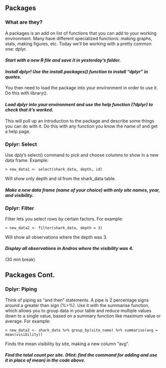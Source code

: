 ## Packages

### What are they?
A packages is an add on list of functions that you can add to your working environment. Many have different specialized functions: making graphs, stats, making figures, etc. Today we’ll be working with a pretty common one: dplyr.

#### *Start with a new R file and save it in yesterday’s folder.*

#### *Install dplyr! Use the install.packages() function to install “dplyr” in quotes.*

You then need to load the package into your environment in order to use it. Do this
with library().

#### *Load dplyr into your environment and use the help function (?dplyr) to check that it’s worked.*

This will pull up an introduction to the package and describe some things you can do with it. Do this with any function you know the name of and get a help page. 


### Dplyr: Select
Use dply’s select() command to pick and choose columns to show in a  new data frame. Example:

```{r}
> new_data1 <- select(shark_data, depth, id)
```

Will show only depth and id from the shark_data table. 

#### *Make a new data frame (name of your choice) with only site names, year, and visibility.*

### Dplyr: Filter

Filter lets you select rows by certain factors. For example:

```{r}
> new_data2 <- filter(shark_data, depth = 3) 
```

Will show all observations where the depth was 3. 

#### *Display all observations in Andros where the visibility was 4.*


(30 min break)


## Packages Cont. 

### Dplyr: Piping 

Think of piping as “and then” statements. A pipe is 2 percentage signs around a greater than sign (%>%). Use it with the summarise function, which allows you to group data in your table and reduce multiple values down to a single value, based on a summary function like maximum value or average. For example:

```{r}
> new_data3 <- shark_data %>% group_by(site_name) %>% summarise(avg = mean(visibility))
```

Finds the mean visibility by site, making a new column “avg”.

#### *Find the total count per site. (Hint: find the command for adding and use it in place of mean) in the code above.*
